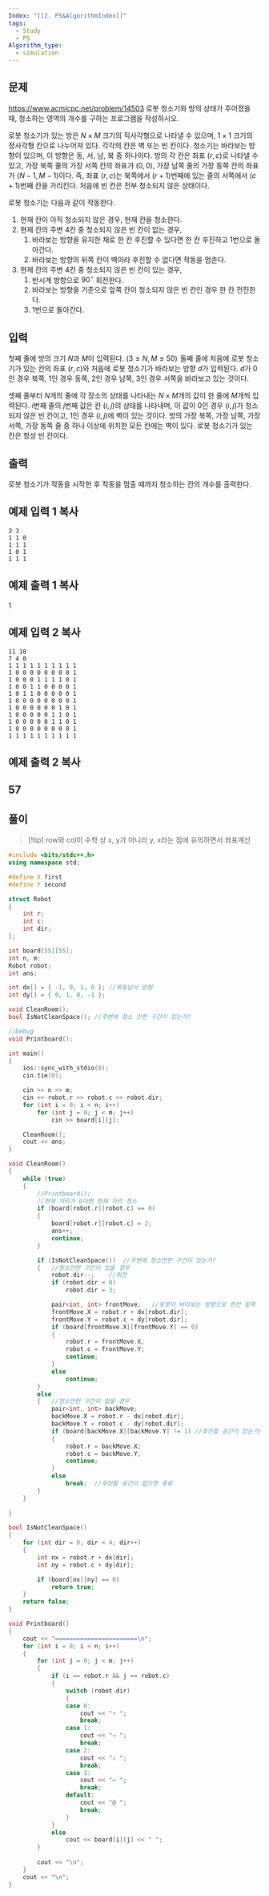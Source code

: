 ```yaml
---
Index: "[[2. PS&AlgorithmIndex]]"
tags:
  - Study
  - PS
Algorithm_type:
  - simulation
---
```


## 문제
https://www.acmicpc.net/problem/14503
로봇 청소기와 방의 상태가 주어졌을 때, 청소하는 영역의 개수를 구하는 프로그램을 작성하시오.

로봇 청소기가 있는 방은 $N \times M$ 크기의 직사각형으로 나타낼 수 있으며, $1 \times 1$ 크기의 정사각형 칸으로 나누어져 있다. 각각의 칸은 벽 또는 빈 칸이다. 청소기는 바라보는 방향이 있으며, 이 방향은 동, 서, 남, 북 중 하나이다. 방의 각 칸은 좌표 $(r, c)$로 나타낼 수 있고, 가장 북쪽 줄의 가장 서쪽 칸의 좌표가 $(0, 0)$, 가장 남쪽 줄의 가장 동쪽 칸의 좌표가 $(N-1, M-1)$이다. 즉, 좌표 $(r, c)$는 북쪽에서 $(r+1)$번째에 있는 줄의 서쪽에서 $(c+1)$번째 칸을 가리킨다. 처음에 빈 칸은 전부 청소되지 않은 상태이다.

로봇 청소기는 다음과 같이 작동한다.

1. 현재 칸이 아직 청소되지 않은 경우, 현재 칸을 청소한다.
2. 현재 칸의 주변 $4$칸 중 청소되지 않은 빈 칸이 없는 경우,
	1. 바라보는 방향을 유지한 채로 한 칸 후진할 수 있다면 한 칸 후진하고 1번으로 돌아간다.
	2. 바라보는 방향의 뒤쪽 칸이 벽이라 후진할 수 없다면 작동을 멈춘다.
3. 현재 칸의 주변 $4$칸 중 청소되지 않은 빈 칸이 있는 경우,
	1. 반시계 방향으로 $90^\circ$ 회전한다.
	2. 바라보는 방향을 기준으로 앞쪽 칸이 청소되지 않은 빈 칸인 경우 한 칸 전진한다.
	3. 1번으로 돌아간다.

## 입력
첫째 줄에 방의 크기 $N$과 $M$이 입력된다. $(3 \le N, M \le 50)$  둘째 줄에 처음에 로봇 청소기가 있는 칸의 좌표 $(r, c)$와 처음에 로봇 청소기가 바라보는 방향 $d$가 입력된다. $d$가 $0$인 경우 북쪽, $1$인 경우 동쪽, $2$인 경우 남쪽, $3$인 경우 서쪽을 바라보고 있는 것이다.

셋째 줄부터 $N$개의 줄에 각 장소의 상태를 나타내는 $N \times M$개의 값이 한 줄에 $M$개씩 입력된다. $i$번째 줄의 $j$번째 값은 칸 $(i, j)$의 상태를 나타내며, 이 값이 $0$인 경우 $(i, j)$가 청소되지 않은 빈 칸이고, $1$인 경우 $(i, j)$에 벽이 있는 것이다. 방의 가장 북쪽, 가장 남쪽, 가장 서쪽, 가장 동쪽 줄 중 하나 이상에 위치한 모든 칸에는 벽이 있다. 로봇 청소기가 있는 칸은 항상 빈 칸이다.

## 출력

로봇 청소기가 작동을 시작한 후 작동을 멈출 때까지 청소하는 칸의 개수를 출력한다.

## 예제 입력 1 복사

```
3 3
1 1 0
1 1 1
1 0 1
1 1 1
```
## 예제 출력 1 복사

1

## 예제 입력 2 복사

```
11 10
7 4 0
1 1 1 1 1 1 1 1 1 1
1 0 0 0 0 0 0 0 0 1
1 0 0 0 1 1 1 1 0 1
1 0 0 1 1 0 0 0 0 1
1 0 1 1 0 0 0 0 0 1
1 0 0 0 0 0 0 0 0 1
1 0 0 0 0 0 0 1 0 1
1 0 0 0 0 0 1 1 0 1
1 0 0 0 0 0 1 1 0 1
1 0 0 0 0 0 0 0 0 1
1 1 1 1 1 1 1 1 1 1
```

## 예제 출력 2 복사

57
   
---
## 풀이
> [!tip] row와 col이 수학 상 x, y가 아니라 y, x라는 점에 유의하면서 좌표계산

```cpp
#include <bits/stdc++.h>
using namespace std;

#define X first
#define Y second

struct Robot
{
	int r;
	int c;
	int dir;
};

int board[55][55];
int n, m;
Robot robot;
int ans;

int dx[] = { -1, 0, 1, 0 };	//북동남서 방향
int dy[] = { 0, 1, 0, -1 };

void CleanRoom();
bool IsNotCleanSpace();	//주변에 청소 안한 구간이 있는가?

//Debug
void Printboard();

int main() 
{
	ios::sync_with_stdio(0);
	cin.tie(0);

	cin >> n >> m;
	cin >> robot.r >> robot.c >> robot.dir;
	for (int i = 0; i < n; i++)
		for (int j = 0; j < m; j++)
			cin >> board[i][j];

	CleanRoom();
	cout << ans;
}

void CleanRoom()
{
	while (true)
	{
		//Printboard();
		//현재 자리가 0이면 현재 자리 청소
		if (board[robot.r][robot.c] == 0)
		{
			board[robot.r][robot.c] = 2;
			ans++;
			continue;
		}

		if (IsNotCleanSpace())	//주변에 청소안한 구간이 있는가?
		{	//청소안한 구간이 있을 경우
			robot.dir--;	//회전
			if (robot.dir < 0)
				robot.dir = 3;

			pair<int, int> frontMove;	//로봇이 바라보는 방향으로 한칸 앞쪽
			frontMove.X = robot.r + dx[robot.dir];
			frontMove.Y = robot.c + dy[robot.dir];
			if (board[frontMove.X][frontMove.Y] == 0)
			{
				robot.r = frontMove.X;
				robot.c = frontMove.Y;
				continue;
			}
			else
				continue;
		}
		else
		{	//청소안한 구간이 없을 경우
			pair<int, int> backMove;
			backMove.X = robot.r - dx[robot.dir];
			backMove.Y = robot.c - dy[robot.dir];
			if (board[backMove.X][backMove.Y] != 1)	//후진할 공간이 있는가?
			{
				robot.r = backMove.X;
				robot.c = backMove.Y;
				continue;
			}
			else
				break;	//후진할 공간이 없으면 종료
		}
	}
	
}

bool IsNotCleanSpace()
{
	for (int dir = 0; dir < 4; dir++)
	{
		int nx = robot.r + dx[dir];
		int ny = robot.c + dy[dir];

		if (board[nx][ny] == 0)
			return true;
	}
	return false;
}

void Printboard()
{
	cout << "=======================\n";
	for (int i = 0; i < n; i++)
	{
		for (int j = 0; j < m; j++)
		{
			if (i == robot.r && j == robot.c)
			{
				switch (robot.dir)
				{
				case 0:
					cout << "↑ ";
					break;
				case 1:
					cout << "→ ";
					break;
				case 2:
					cout << "↓ ";
					break;
				case 3:
					cout << "← ";
					break;
				default:
					cout << "@ ";
					break;
				}
			}
			else
				cout << board[i][j] << " ";
		}
			
		cout << "\n";
	}
	cout << "\n";
}
```